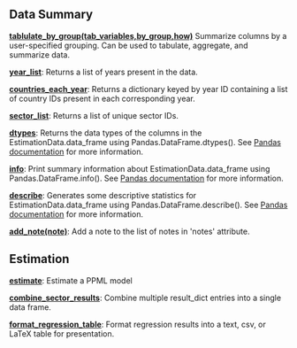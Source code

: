 ## Data Summary
**[tablulate_by_group(tab_variables,by_group,how)](../api_docs/EstimationData/#methods)** Summarize columns by a user-specified grouping. Can be used to tabulate, aggregate, and summarize data.

**[year_list](../api_docs/EstimationData/#methods)**: Returns a list of years present in the data.

**[countries_each_year](../api_docs/EstimationData/#methods)**: Returns a dictionary keyed by year ID containing a list of country IDs present in each corresponding year.

**[sector_list](../api_docs/EstimationData/#methods)**: Returns a list of unique sector IDs.

**[dtypes](../api_docs/EstimationData/#methods)**: Returns the data types of the columns in the EstimationData.data_frame using Pandas.DataFrame.dtypes(). See [Pandas documentation](http://pandas.pydata.org/pandas-docs/stable/generated/pandas.DataFrame.dtypes.html#pandas.DataFrame.dtypes) for more information.

**[info](../api_docs/EstimationData/#methods)**: Print summary information about EstimationData.data_frame using Pandas.DataFrame.info(). See [Pandas documentation](http://pandas.pydata.org/pandas-docs/stable/generated/pandas.DataFrame.info.html#pandas.DataFrame.info) for more information.

**[describe](../api_docs/EstimationData/#methods)**: Generates some descriptive statistics for EstimationData.data_frame using Pandas.DataFrame.describe(). See [Pandas documentation](http://pandas.pydata.org/pandas-docs/stable/generated/pandas.DataFrame.describe.html#pandas.DataFrame.describe) for more information.

**[add_note(note)](../api_docs/EstimationData/#methods)**: Add a note to the list of notes in 'notes' attribute.
    
## Estimation
**[estimate](../api_docs/EstimationModel/#methods)**: Estimate a PPML model

**[combine_sector_results](../api_docs/EstimationModel/#methods)**: Combine multiple result_dict entries into a single data frame.

**[format_regression_table](../api_docs/EstimationModel/#methods)**: Format regression results into a text, csv, or LaTeX table for presentation.

